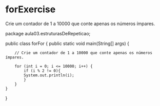 # forExercise
Crie um contador de 1 a 10000 que conte apenas os números ímpares.

package aula03.estruturasDeRepeticao;

public class forFor {
    public static void main(String[] args) {

        // Crie um contador de 1 a 10000 que conte apenas os números ímpares.

        for (int i = 0; i <= 10000; i++) {
            if (i % 2 != 0){
            System.out.println(i);
            }
        }
    }
}

